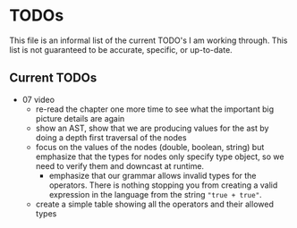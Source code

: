 # TODOs
This file is an informal list of the current TODO's I am working through. This list is not guaranteed to be accurate, specific, or up-to-date.

## Current TODOs
- 07 video
    - re-read the chapter one more time to see what the important big picture details are again
    - show an AST, show that we are producing values for the ast by doing a depth first traversal of the nodes
    - focus on the values of the nodes (double, boolean, string) but emphasize that the types for nodes only specify type object, so we need to verify them and downcast at runtime.
        - emphasize that our grammar allows invalid types for the operators. There is nothing stopping you from creating a valid expression in the language from the string `"true + true"`.
    - create a simple table showing all the operators and their allowed types